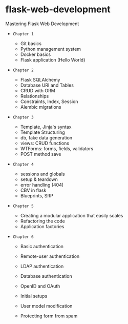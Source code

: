 # flask-web-development

Mastering Flask Web Development

- `Chapter 1`

  - Git basics
  - Python management system
  - Docker basics
  - Flask application (Hello World)

- `Chapter 2`

  - Flask SQLAlchemy
  - Database URI and Tables
  - CRUD with ORM
  - Relationships
  - Constraints, Index, Session
  - Alembic migrations

- `Chapter 3`

  - Template, Jinja's syntax
  - Template Structuring
  - db, fake data generation
  - views: CRUD functions
  - WTForms: forms, fields, validators
  - POST method save

- `Chapter 4`

  - sessions and globals
  - setup & teardown
  - error handling (404)
  - CBV in flask
  - Blueprints, SRP

- `Chapter 5`

  - Creating a modular application that easily scales
  - Refactoring the code
  - Application factories

- `Chapter 6`

  - Basic authentication
  - Remote-user authentication
  - LDAP authentication 
  - Database authentication
  - OpenID and OAuth

  - Initial setups
  - User model modification
  - Protecting form from spam

